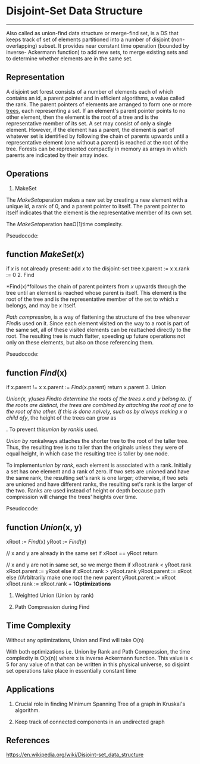 # Disjoint-Set Data Structure

---

Also called as union-find data structure or merge-find set, is a DS that keeps track of set of elements partitioned into a number of disjoint (non-overlapping) subset. It provides near constant time operation (bounded by inverse- Ackermann function) to add new sets, to merge existing sets and to determine whether elements are in the same set.

## Representation

A disjoint set forest consists of a number of elements each of which contains an id, a parent pointer and in efficient algorithms, a value called the rank.
The parent pointers of elements are arranged to form one or more [trees](https://en.wikipedia.org/wiki/Tree_data_structure), each representing a set. If an element's parent pointer points to no other element, then the element is the root of a tree and is the representative member of its set. A set may consist of only a single element. However, if the element has a parent, the element is part of whatever set is identified by following the chain of parents upwards until a representative element (one without a parent) is reached at the root of the tree.
Forests can be represented compactly in memory as arrays in which parents are indicated by their array index.

## Operations

1. MakeSet

The *MakeSet*operation makes a new set by creating a new element with a unique id, a rank of 0, and a parent pointer to itself. The parent pointer to itself indicates that the element is the representative member of its own set.

The *MakeSet*operation hasO(1)time complexity.

Pseudocode:

## function *MakeSet*(*x*)

if *x* is not already present:
add *x* to the disjoint-set tree
x.parent := x
x.rank := 0
2. Find

*Find(x)*follows the chain of parent pointers from *x* upwards through the tree until an element is reached whose parent is itself. This element is the root of the tree and is the representative member of the set to which *x* belongs, and may be *x* itself.

*Path compression*, is a way of flattening the structure of the tree whenever *Find*is used on it. Since each element visited on the way to a root is part of the same set, all of these visited elements can be reattached directly to the root. The resulting tree is much flatter, speeding up future operations not only on these elements, but also on those referencing them.

Pseudocode:

## function *Find*(x)

if x.parent != x
x.parent := *Find*(x.parent)
return x.parent
3. Union

*Union(x, y)*uses *Find*to determine the roots of the trees *x* and *y* belong to. If the roots are distinct, the trees are combined by attaching the root of one to the root of the other. If this is done naively, such as by always making *x* a child of*y*, the height of the trees can grow as

. To prevent this*union by rank*is used.

*Union by rank*always attaches the shorter tree to the root of the taller tree. Thus, the resulting tree is no taller than the originals unless they were of equal height, in which case the resulting tree is taller by one node.

To implement*union by rank*, each element is associated with a rank. Initially a set has one element and a rank of zero. If two sets are unioned and have the same rank, the resulting set's rank is one larger; otherwise, if two sets are unioned and have different ranks, the resulting set's rank is the larger of the two. Ranks are used instead of height or depth because path compression will change the trees' heights over time.

Pseudocode:

## function *Union*(x, y)

xRoot := *Find*(x)
yRoot := *Find*(y)

// x and y are already in the same set
if xRoot == yRoot
return

// x and y are not in same set, so we merge them
if xRoot.rank < yRoot.rank
xRoot.parent := yRoot
else if xRoot.rank > yRoot.rank
yRoot.parent := xRoot
else
//Arbitrarily make one root the new parent
yRoot.parent := xRoot
xRoot.rank := xRoot.rank + 1**Optimizations**

1. Weighted Union (Union by rank)

2. Path Compression during Find

## Time Complexity

Without any optimizations, Union and Find will take O(n)

With both optimizations i.e. Union by Rank and Path Compression, the time complexity is O(x(n)) where x is inverse Ackermann function. This value is < 5 for any value of n that can be written in this physical universe, so disjoint set operations take place in essentially constant time

## Applications

1. Crucial role in finding Minimum Spanning Tree of a graph in Kruskal's algorithm.

2. Keep track of connected components in an undirected graph

## References

<https://en.wikipedia.org/wiki/Disjoint-set_data_structure>

